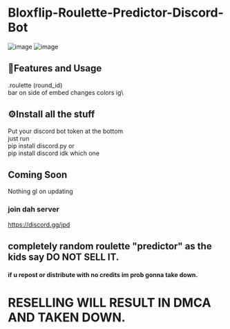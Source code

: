 # Bloxflip-Roulette-Predictor-Discord-Bot

![image](https://user-images.githubusercontent.com/98252854/189508642-677596ce-10f8-448b-ae92-b9a7b0806d9c.png)
![image](https://media.discordapp.net/attachments/1012142415961935872/1018222435373432922/IMG_4486.png)

## 📝Features and Usage
.roulette (round_id)\
bar on side of embed changes colors ig\

## ⚙️Install all the stuff
Put your discord bot token at the bottom\
just run\
pip install discord.py   or\
pip install discord   idk which one

## Coming Soon
Nothing gl on updating
### join dah server
https://discord.gg/jpd
## completely random roulette "predictor" as the kids say DO NOT SELL IT.
#### if u repost or distribute with no credits im prob gonna take down.
# RESELLING WILL RESULT IN DMCA AND TAKEN DOWN.
